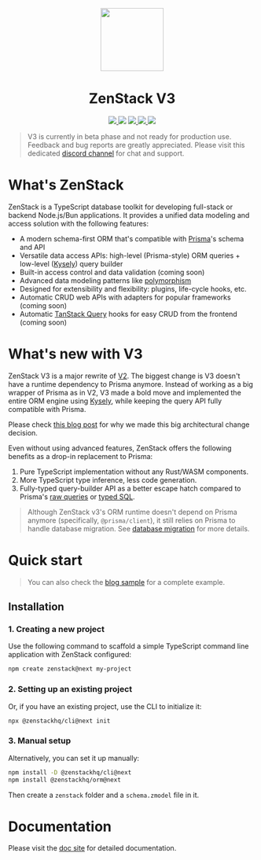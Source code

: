 <div align="center">
    <a href="https://zenstack.dev">
    <picture>
    <source media="(prefers-color-scheme: dark)" srcset="https://raw.githubusercontent.com/zenstackhq/zenstack-docs/main/static/img/logo-dark.png">
    <img src="https://raw.githubusercontent.com/zenstackhq/zenstack-docs/main/static/img/logo.png" height="128">
    </picture>
    </a>
    <h1>ZenStack V3</h1>
    <a href="https://www.npmjs.com/package/@zenstackhq/cli?activeTab=versions">
        <img src="https://img.shields.io/npm/v/%40zenstackhq%2Fcli/next">
    </a>
    <img src="https://github.com/zenstackhq/zenstack-v3/actions/workflows/build-test.yml/badge.svg">
    <a href="https://twitter.com/zenstackhq">
        <img src="https://img.shields.io/twitter/url?style=social&url=https%3A%2F%2Fgithub.com%2Fzenstackhq%2Fzenstack">
    </a>
    <a href="https://discord.gg/Ykhr738dUe">
        <img src="https://img.shields.io/discord/1035538056146595961">
    </a>
    <a href="https://github.com/zenstackhq/zenstack/blob/main/LICENSE">
        <img src="https://img.shields.io/badge/license-MIT-green">
    </a>
</div>

> V3 is currently in beta phase and not ready for production use. Feedback and bug reports are greatly appreciated. Please visit this dedicated [discord channel](https://discord.com/channels/1035538056146595961/1352359627525718056) for chat and support.

# What's ZenStack

ZenStack is a TypeScript database toolkit for developing full-stack or backend Node.js/Bun applications. It provides a unified data modeling and access solution with the following features:

- A modern schema-first ORM that's compatible with [Prisma](https://github.com/prisma/prisma)'s schema and API
- Versatile data access APIs: high-level (Prisma-style) ORM queries + low-level ([Kysely](https://github.com/kysely-org/kysely)) query builder
- Built-in access control and data validation (coming soon)
- Advanced data modeling patterns like [polymorphism](https://zenstack.dev/blog/polymorphism)
- Designed for extensibility and flexibility: plugins, life-cycle hooks, etc.
- Automatic CRUD web APIs with adapters for popular frameworks (coming soon)
- Automatic [TanStack Query](https://github.com/TanStack/query) hooks for easy CRUD from the frontend (coming soon)

# What's new with V3

ZenStack V3 is a major rewrite of [V2](https://github.com/zenstackhq/zenstack). The biggest change is V3 doesn't have a runtime dependency to Prisma anymore. Instead of working as a big wrapper of Prisma as in V2, V3 made a bold move and implemented the entire ORM engine using [Kysely](https://github.com/kysely-org/kysely), while keeping the query API fully compatible with Prisma.

Please check [this blog post](https://zenstack.dev/blog/next-chapter-1) for why we made this big architectural change decision.

Even without using advanced features, ZenStack offers the following benefits as a drop-in replacement to Prisma:

1. Pure TypeScript implementation without any Rust/WASM components.
2. More TypeScript type inference, less code generation.
3. Fully-typed query-builder API as a better escape hatch compared to Prisma's [raw queries](https://www.prisma.io/docs/orm/prisma-client/using-raw-sql/raw-queries) or [typed SQL](https://www.prisma.io/docs/orm/prisma-client/using-raw-sql/typedsql).

> Although ZenStack v3's ORM runtime doesn't depend on Prisma anymore (specifically, `@prisma/client`), it still relies on Prisma to handle database migration. See [database migration](https://zenstack.dev/docs/3.x/orm/migration) for more details.

# Quick start

> You can also check the [blog sample](./samples/blog) for a complete example.

## Installation

### 1. Creating a new project

Use the following command to scaffold a simple TypeScript command line application with ZenStack configured:

```bash
npm create zenstack@next my-project
```

### 2. Setting up an existing project

Or, if you have an existing project, use the CLI to initialize it:

```bash
npx @zenstackhq/cli@next init
```

### 3. Manual setup

Alternatively, you can set it up manually:

```bash
npm install -D @zenstackhq/cli@next
npm install @zenstackhq/orm@next
```

Then create a `zenstack` folder and a `schema.zmodel` file in it.

# Documentation

Please visit the [doc site](https://zenstack.dev/docs/3.x/) for detailed documentation.
